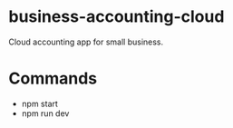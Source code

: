 # business-accounting-cloud

Cloud accounting app for small business.

# Commands

- npm start
- npm run dev
